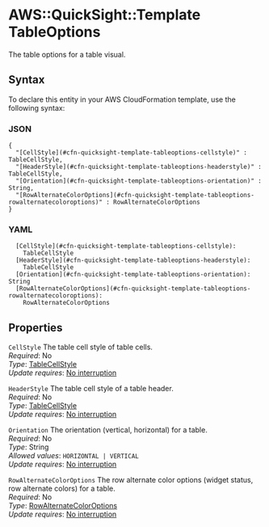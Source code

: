 # AWS::QuickSight::Template TableOptions<a name="aws-properties-quicksight-template-tableoptions"></a>

The table options for a table visual\.

## Syntax<a name="aws-properties-quicksight-template-tableoptions-syntax"></a>

To declare this entity in your AWS CloudFormation template, use the following syntax:

### JSON<a name="aws-properties-quicksight-template-tableoptions-syntax.json"></a>

```
{
  "[CellStyle](#cfn-quicksight-template-tableoptions-cellstyle)" : TableCellStyle,
  "[HeaderStyle](#cfn-quicksight-template-tableoptions-headerstyle)" : TableCellStyle,
  "[Orientation](#cfn-quicksight-template-tableoptions-orientation)" : String,
  "[RowAlternateColorOptions](#cfn-quicksight-template-tableoptions-rowalternatecoloroptions)" : RowAlternateColorOptions
}
```

### YAML<a name="aws-properties-quicksight-template-tableoptions-syntax.yaml"></a>

```
  [CellStyle](#cfn-quicksight-template-tableoptions-cellstyle):
    TableCellStyle
  [HeaderStyle](#cfn-quicksight-template-tableoptions-headerstyle):
    TableCellStyle
  [Orientation](#cfn-quicksight-template-tableoptions-orientation): String
  [RowAlternateColorOptions](#cfn-quicksight-template-tableoptions-rowalternatecoloroptions):
    RowAlternateColorOptions
```

## Properties<a name="aws-properties-quicksight-template-tableoptions-properties"></a>

`CellStyle` <a name="cfn-quicksight-template-tableoptions-cellstyle"></a>
The table cell style of table cells\.  
_Required_: No  
_Type_: [TableCellStyle](aws-properties-quicksight-template-tablecellstyle.md)  
_Update requires_: [No interruption](https://docs.aws.amazon.com/AWSCloudFormation/latest/UserGuide/using-cfn-updating-stacks-update-behaviors.html#update-no-interrupt)

`HeaderStyle` <a name="cfn-quicksight-template-tableoptions-headerstyle"></a>
The table cell style of a table header\.  
_Required_: No  
_Type_: [TableCellStyle](aws-properties-quicksight-template-tablecellstyle.md)  
_Update requires_: [No interruption](https://docs.aws.amazon.com/AWSCloudFormation/latest/UserGuide/using-cfn-updating-stacks-update-behaviors.html#update-no-interrupt)

`Orientation` <a name="cfn-quicksight-template-tableoptions-orientation"></a>
The orientation \(vertical, horizontal\) for a table\.  
_Required_: No  
_Type_: String  
_Allowed values_: `HORIZONTAL | VERTICAL`  
_Update requires_: [No interruption](https://docs.aws.amazon.com/AWSCloudFormation/latest/UserGuide/using-cfn-updating-stacks-update-behaviors.html#update-no-interrupt)

`RowAlternateColorOptions` <a name="cfn-quicksight-template-tableoptions-rowalternatecoloroptions"></a>
The row alternate color options \(widget status, row alternate colors\) for a table\.  
_Required_: No  
_Type_: [RowAlternateColorOptions](aws-properties-quicksight-template-rowalternatecoloroptions.md)  
_Update requires_: [No interruption](https://docs.aws.amazon.com/AWSCloudFormation/latest/UserGuide/using-cfn-updating-stacks-update-behaviors.html#update-no-interrupt)
